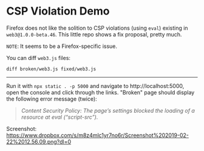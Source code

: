 # CSP Violation Demo

Firefox does not like the solition to CSP violations (using `eval`) existing in `web3@1.0.0-beta.46`. This little repo shows a fix proposal, pretty much.

`NOTE`: It seems to be a Firefox-specific issue.

You can diff `web3.js` files: 
```
diff broken/web3.js fixed/web3.js
```

---

Run it with `npx static . -p 5000` and navigate to http://localhost:5000, open the console and click through the links. "Broken" page should display the following error message (twice):
> _Content Security Policy: The page’s settings blocked the loading of a resource at eval (“script-src”)._

Screenshot:
https://www.dropbox.com/s/m8z4mlc1yr7no6r/Screenshot%202019-02-22%2012.56.09.png?dl=0
